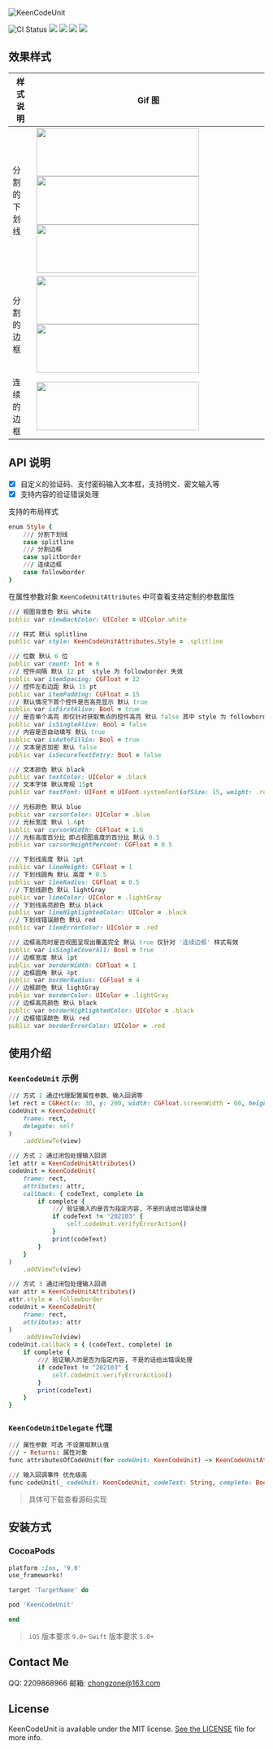 ![KeenCodeUnit](https://raw.githubusercontent.com/chongzone/KeenCodeUnit/master/Resources/KeenCodeUnitLogo.png)

![CI Status](https://img.shields.io/travis/chongzone/KeenCodeUnit.svg?style=flat)
![](https://img.shields.io/badge/swift-5.0%2B-orange.svg?style=flat)
![](https://img.shields.io/badge/pod-v1.0.0-brightgreen.svg?style=flat)
![](https://img.shields.io/badge/platform-iOS-orange.svg?style=flat)
![](https://img.shields.io/badge/license-MIT-blue.svg)

## 效果样式 

样式说明 | Gif 图 |
----|------|
分割的下划线 |  <img src="https://raw.githubusercontent.com/chongzone/KeenCodeUnit/master/Resources/KeenCode_01.gif" width="320" height="95"><img src="https://raw.githubusercontent.com/chongzone/KeenCodeUnit/master/Resources/KeenCode_02.gif" width="320" height="95"><img src="https://raw.githubusercontent.com/chongzone/KeenCodeUnit/master/Resources/KeenCode_03.gif" width="320" height="95"> |
分割的边框 |  <img src="https://raw.githubusercontent.com/chongzone/KeenCodeUnit/master/Resources/KeenCode_04.gif" width="320" height="95"><img src="https://raw.githubusercontent.com/chongzone/KeenCodeUnit/master/Resources/KeenCode_05.gif" width="320" height="95"> |
连续的边框 |  <img src="https://raw.githubusercontent.com/chongzone/KeenCodeUnit/master/Resources/KeenCode_06.gif" width="320" height="95">

## API 说明

- [x] 自定义的验证码、支付密码输入文本框，支持明文、密文输入等 
- [x] 支持内容的验证错误处理

支持的布局样式
```ruby
enum Style {
    /// 分割下划线
    case splitline
    /// 分割边框
    case splitborder
    /// 连续边框
    case followborder
}
```

在属性参数对象 `KeenCodeUnitAttributes` 中可查看支持定制的参数属性
```ruby
/// 视图背景色 默认 white
public var viewBackColor: UIColor = UIColor.white

/// 样式 默认 splitline
public var style: KeenCodeUnitAttributes.Style = .splitline

/// 位数 默认 6 位
public var count: Int = 6
/// 控件间隔 默认 12 pt  style 为 followborder 失效
public var itemSpacing: CGFloat = 12
/// 控件左右边距 默认 15 pt
public var itemPadding: CGFloat = 15
/// 默认情况下首个控件是否高亮显示 默认 true
public var isFirstAlive: Bool = true
/// 是否单个高亮 即仅针对获取焦点的控件高亮 默认 false 其中 style 为 followborder 失效
public var isSingleAlive: Bool = false
/// 内容是否自动填写 默认 true
public var isAutoFillin: Bool = true
/// 文本是否加密 默认 false
public var isSecureTextEntry: Bool = false

/// 文本颜色 默认 black
public var textColor: UIColor = .black
/// 文本字体 默认常规 15pt
public var textFont: UIFont = UIFont.systemFont(ofSize: 15, weight: .regular)

/// 光标颜色 默认 blue
public var cursorColor: UIColor = .blue
/// 光标宽度 默认 1.6pt
public var cursorWidth: CGFloat = 1.6
/// 光标高度百分比 即占视图高度的百分比 默认 0.5
public var cursorHeightPercent: CGFloat = 0.5

/// 下划线高度 默认 1pt
public var lineHeight: CGFloat = 1
/// 下划线圆角 默认 高度 * 0.5
public var lineRadius: CGFloat = 0.5
/// 下划线颜色 默认 lightGray
public var lineColor: UIColor = .lightGray
/// 下划线高亮颜色 默认 black
public var lineHighlightedColor: UIColor = .black
/// 下划线错误颜色 默认 red
public var lineErrorColor: UIColor = .red

/// 边框高亮时是否视图呈现出覆盖完全 默认 true 仅针对 '连续边框' 样式有效
public var isSingleCoverAll: Bool = true
/// 边框宽度 默认 1pt
public var borderWidth: CGFloat = 1
/// 边框圆角 默认 4pt
public var borderRadius: CGFloat = 4
/// 边框颜色 默认 lightGray
public var borderColor: UIColor = .lightGray
/// 边框高亮颜色 默认 black
public var borderHighlightedColor: UIColor = .black
/// 边框错误颜色 默认 red
public var borderErrorColor: UIColor = .red
```

## 使用介绍

### `KeenCodeUnit` 示例

```ruby
/// 方式 1 通过代理配置属性参数、输入回调等
let rect = CGRect(x: 30, y: 200, width: CGFloat.screenWidth - 60, height: 44)
codeUnit = KeenCodeUnit(
    frame: rect,
    delegate: self
)
    .addViewTo(view)

/// 方式 2 通过闭包处理输入回调
let attr = KeenCodeUnitAttributes()
codeUnit = KeenCodeUnit(
    frame: rect,
    attributes: attr,
    callback: { codeText, complete in
        if complete {         
            /// 验证输入的是否为指定内容, 不是的话给出错误处理
            if codeText != "202103" {
                self.codeUnit.verifyErrorAction()
            }
            print(codeText)
        }
    }
)
    .addViewTo(view)

/// 方式 3 通过闭包处理输入回调
var attr = KeenCodeUnitAttributes()
attr.style = .followborder
codeUnit = KeenCodeUnit(
    frame: rect,
    attributes: attr
)
    .addViewTo(view)
codeUnit.callback = { (codeText, complete) in
    if complete {
        /// 验证输入的是否为指定内容, 不是的话给出错误处理
        if codeText != "202103" {
            self.codeUnit.verifyErrorAction()
        }
        print(codeText)
    }
}
```

### `KeenCodeUnitDelegate` 代理

```ruby
/// 属性参数 可选 不设置取默认值
/// - Returns: 属性对象
func attributesOfCodeUnit(for codeUnit: KeenCodeUnit) -> KeenCodeUnitAttributes

/// 输入回调事件 优先级高
func codeUnit(_ codeUnit: KeenCodeUnit, codeText: String, complete: Bool)
```
> 具体可下载查看源码实现 

## 安装方式 

### CocoaPods

```ruby
platform :ios, '9.0'
use_frameworks!

target 'TargetName' do

pod 'KeenCodeUnit'

end
```
> `iOS` 版本要求 `9.0+`
> `Swift` 版本要求 `5.0+`

## Contact Me

QQ: 2209868966
邮箱: chongzone@163.com

## License

KeenCodeUnit is available under the MIT license. [See the LICENSE](https://github.com/chongzone/KeenCodeUnit/blob/main/LICENSE) file for more info.
